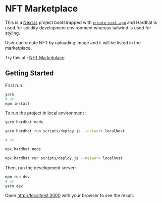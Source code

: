 # NFT Marketplace


This is a [Next.js](https://nextjs.org/) project bootstrapped with [`create-next-app`](https://github.com/vercel/next.js/tree/canary/packages/create-next-app) and Hardhat is used for solidity development environment whereas tailwind is used for styling.

User can create NFT by uploading image and it will be listed in the marketplace.

Try this at : [NFT Marketplace](https://summer-breeze-5006.on.fleek.co/)

## Getting Started

First run :
```bash
yarn
# or
npm install
```

To run the project in local environment :

```bash
yarn hardhat node

yarn hardhat run scripts/deploy.js --network localhost

# or

npx hardhat node

npx hardhat run scripts/deploy.js --network localhost
```


Then, run the development server:

```bash
npm run dev
# or
yarn dev
```

Open [http://localhost:3000](http://localhost:3000) with your browser to see the result.